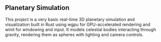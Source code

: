 ## Planetary Simulation

This project is a very basic real-time 3D planetary simulation and visualization built in Rust using wgpu for GPU-accelerated rendering and winit for windowing and input.
It models celestial bodies interacting through gravity, rendering them as spheres with lighting and camera controls.

